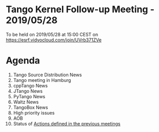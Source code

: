 # Tango Kernel Follow-up Meeting - 2019/05/28

To be held on 2019/05/28 at 15:00 CEST on https://esrf.vidyocloud.com/join/UVrb371ZVe

# Agenda
 1. Tango Source Distribution News
 2. Tango meeting in Hamburg
 3. cppTango News
 4. JTango News
 5. PyTango News
 6. Waltz News
 7. TangoBox News
 8. High priority issues
 9. AOB
10. Status of [Actions defined in the previous meetings](https://github.com/tango-controls/tango-kernel-followup/blob/master/2019-05-09/Minutes.md#summary-of-remaining-actions)
